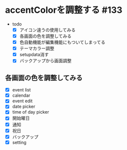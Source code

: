 # accentColorを調整する #133

- todo
  - [x] アイコン違うの使用してみる
  - [x] 各画面の色を調整してみる
  - [x] 色自動機能が編集機能にもついてしまってる
  - [x] テーマカラー調整
  - [x] setupdata消す
  - [x] バックアップから画面調整

## 各画面の色を調整してみる

- [x] event list
- [x] calendar
- [x] event edit
- [x] date picker
- [x] time of day picker
- [x] 開始曜日
- [x] 通知
- [x] 祝日
- [x] バックアップ
- [x] setting

